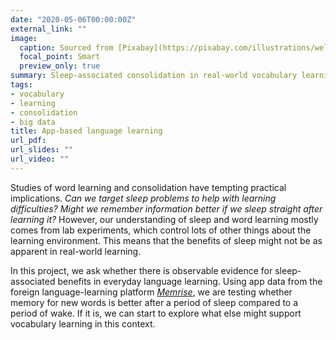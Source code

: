 ```yaml
---
date: "2020-05-06T00:00:00Z"
external_link: ""
image:
  caption: Sourced from [Pixabay](https://pixabay.com/illustrations/welcome-words-greeting-language-905562/)
  focal_point: Smart
  preview_only: true
summary: Sleep-associated consolidation in real-world vocabulary learning
tags:
- vocabulary
- learning
- consolidation
- big data
title: App-based language learning
url_pdf: 
url_slides: ""
url_video: ""
---
```


Studies of word learning and consolidation have tempting practical implications. *Can we target sleep problems to help with learning difficulties? Might we remember information better if we sleep straight after learning it?* However, our understanding of sleep and word learning mostly comes from lab experiments, which control lots of other things about the learning environment. This means that the benefits of sleep might not be as apparent in real-world learning. 

In this project, we ask whether there is observable evidence for sleep-associated benefits in everyday language learning. Using app data from the foreign language-learning platform [*Memrise*](https://www.memrise.com/), we are testing whether memory for new words is better after a period of sleep compared to a period of wake. If it is, we can start to explore what else might support vocabulary learning in this context. 
